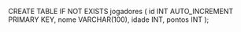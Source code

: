 CREATE TABLE IF NOT EXISTS jogadores (
    id INT AUTO_INCREMENT PRIMARY KEY,
    nome VARCHAR(100),
    idade INT,
    pontos INT
);
